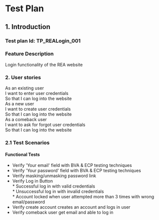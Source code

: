 # Test Plan

## 1. Introduction
### Test plan Id: TP_REALogin_001
### Feature Description
Login functionality of the REA website
### 2. User stories
As an existing user   
 I want to enter user credentials  
So that I can log into the website  
As a new user  
 I want to create user credentials  
So that I can log into the website    
As a comeback user  
 I want to ask for forgot user credentials   
So that I can log into the website  
### 2.1 Test Scenarios
#### Functional Tests
* Verify 'Your email' field with BVA & ECP testing techniques
* Verify 'Your password' field with BVA & ECP testing techniques
* Verify masking/unmasking password link
* Verify Log in Button   
        * Successful log in with valid credentials  
        * Unsuccessful log in with invalid credentials  
        * Account locked when user attempted more than 3 times with wrong email/password
* Verify create account creates an account and logs in user
* Verify comeback user get email and able to log in
